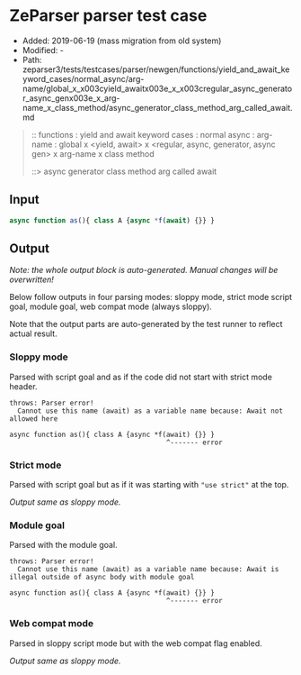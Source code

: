 # ZeParser parser test case

- Added: 2019-06-19 (mass migration from old system)
- Modified: -
- Path: zeparser3/tests/testcases/parser/newgen/functions/yield_and_await_keyword_cases/normal_async/arg-name/global_x_x003cyield_awaitx003e_x_x003cregular_async_generator_async_genx003e_x_arg-name_x_class_method/async_generator_class_method_arg_called_await.md

> :: functions : yield and await keyword cases : normal async : arg-name : global x <yield, await> x <regular, async, generator, async gen> x arg-name x class method
>
> ::> async generator class method arg called await

## Input

`````js
async function as(){ class A {async *f(await) {}} }
`````

## Output

_Note: the whole output block is auto-generated. Manual changes will be overwritten!_

Below follow outputs in four parsing modes: sloppy mode, strict mode script goal, module goal, web compat mode (always sloppy).

Note that the output parts are auto-generated by the test runner to reflect actual result.

### Sloppy mode

Parsed with script goal and as if the code did not start with strict mode header.

`````
throws: Parser error!
  Cannot use this name (await) as a variable name because: Await not allowed here

async function as(){ class A {async *f(await) {}} }
                                       ^------- error
`````

### Strict mode

Parsed with script goal but as if it was starting with `"use strict"` at the top.

_Output same as sloppy mode._

### Module goal

Parsed with the module goal.

`````
throws: Parser error!
  Cannot use this name (await) as a variable name because: Await is illegal outside of async body with module goal

async function as(){ class A {async *f(await) {}} }
                                       ^------- error
`````


### Web compat mode

Parsed in sloppy script mode but with the web compat flag enabled.

_Output same as sloppy mode._
